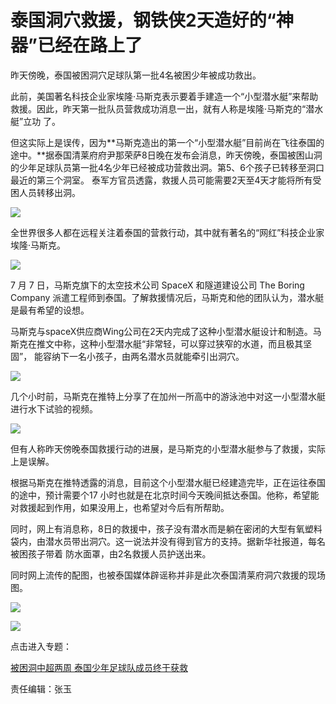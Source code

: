 # 泰国洞穴救援，钢铁侠2天造好的“神器”已经在路上了

昨天傍晚，泰国被困洞穴足球队第一批4名被困少年被成功救出。

此前，美国著名科技企业家埃隆·马斯克表示要着手建造一个“小型潜水艇”来帮助救援。因此，昨天第一批队员营救成功消息一出，就有人称是埃隆·马斯克的“潜水艇”立功
了。

但这实际上是误传，因为**马斯克造出的第一个“小型潜水艇”目前尚在飞往泰国的途中。**据泰国清莱府府尹那荣萨8日晚在发布会消息，昨天傍晚，泰国被困山洞的少年足球队员第一批4名少年已经被成功营救出洞。第5、6个孩子已转移至洞口最近的第三个洞室。
泰军方官员透露，救援人员可能需要2天至4天才能将所有受困人员转移出洞。

![](http://n.sinaimg.cn/news/transform/162/w550h412/20180709/p_Gb-fzrwiaz8486187.jpg)

全世界很多人都在远程关注着泰国的营救行动，其中就有著名的“网红”科技企业家埃隆·马斯克。

![](http://n.sinaimg.cn/translate/661/w268h393/20180709/SLCB-hezpzwu1040728.jpg)

7 月 7 日，马斯克旗下的太空技术公司 SpaceX 和隧道建设公司 The Boring Company
派遣工程师到泰国。了解救援情况后，马斯克和他的团队认为，潜水艇是最有希望的设想。

马斯克与spaceX供应商Wing公司在2天内完成了这种小型潜水艇设计和制造。马斯克在推文中称，这种小型潜水艇“非常轻，可以穿过狭窄的水道，而且极其坚固”，
能容纳下一名小孩子，由两名潜水员就能牵引出洞穴。

![](http://n.sinaimg.cn/news/transform/184/w550h434/20180709/r3Ov-fzrwiaz8486190.jpg)

几个小时前，马斯克在推特上分享了在加州一所高中的游泳池中对这一小型潜水艇进行水下试验的视频。

![](http://n.sinaimg.cn/news/transform/287/w550h537/20180709/smQe-fzrwiaz8486200.jpg)

但有人称昨天傍晚泰国救援行动的进展，是马斯克的小型潜水艇参与了救援，实际上是误解。

根据马斯克在推特透露的消息，目前这个小型潜水艇已经建造完毕，正在运往泰国的途中，预计需要个17
小时也就是在北京时间今天晚间抵达泰国。他称，希望能对救援起到作用，如果没用上，也希望对今后有所帮助。

同时，网上有消息称，8日的救援中，孩子没有潜水而是躺在密闭的大型有氧塑料袋内，由潜水员带出洞穴。这一说法并没有得到官方的支持。据新华社报道，每名被困孩子带着
防水面罩，由2名救援人员护送出来。

同时网上流传的配图，也被泰国媒体辟谣称并非是此次泰国清莱府洞穴救援的现场图。

![](http://n.sinaimg.cn/news/transform/55/w550h305/20180709/6-a--hezpzwu1080564.jpg)

![](http://n.sinaimg.cn/translate/47/w350h497/20180709/uwNb-hezpzwu1046136.jpg)

点击进入专题：

[被困洞中超两周 泰国少年足球队成员终于获救](http://news.sina.cn/zt_d/tailfootball)

责任编辑：张玉

